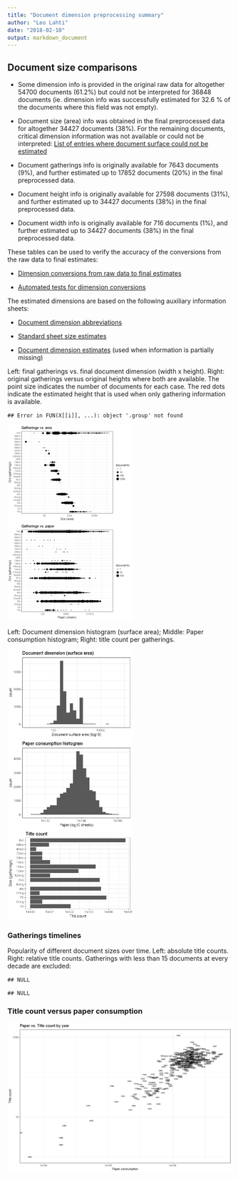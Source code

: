 ```yaml
---
title: "Document dimension preprocessing summary"
author: "Leo Lahti"
date: "2018-02-10"
output: markdown_document
---
```




## Document size comparisons

  * Some dimension info is provided in the original raw data for altogether 54700 documents (61.2%) but could not be interpreted for 36848 documents (ie. dimension info was successfully estimated for 32.6 % of the documents where this field was not empty).

  * Document size (area) info was obtained in the final preprocessed data for altogether 34427 documents (38%). For the remaining documents, critical dimension information was not available or could not be interpreted: [List of entries where document surface could not be estimated](output.tables/physical_dimension_incomplete.csv)

  * Document gatherings info is originally available for 7643 documents (9%), and further estimated up to 17852 documents (20%) in the final preprocessed data.

  * Document height info is originally available for 27598 documents (31%), and further estimated up to 34427 documents (38%) in the final preprocessed data.

  * Document width info is originally available for 716 documents (1%), and further estimated up to 34427 documents (38%) in the final preprocessed data.


These tables can be used to verify the accuracy of the conversions from the raw data to final estimates:

  * [Dimension conversions from raw data to final estimates](output.tables/conversions_physical_dimension.csv)

  * [Automated tests for dimension conversions](https://github.com/COMHIS/bibliographica/blob/master/inst/extdata/tests_dimension_polish.csv)



The estimated dimensions are based on the following auxiliary information sheets:

  * [Document dimension abbreviations](https://github.com/COMHIS/bibliographica/blob/master/inst/extdata/document_size_abbreviations.csv)

  * [Standard sheet size estimates](https://github.com/COMHIS/bibliographica/blob/master/inst/extdata/sheetsizes.csv)

  * [Document dimension estimates](https://github.com/COMHIS/bibliographica/blob/master/inst/extdata/documentdimensions.csv) (used when information is partially missing)


  
<!--[Discarded dimension info](output.tables/dimensions_discarded.csv)-->

Left: final gatherings vs. final document dimension (width x height). Right: original gatherings versus original heights where both are available. The point size indicates the number of documents for each case. The red dots indicate the estimated height that is used when only gathering information is available. 



```
## Error in FUN(X[[i]], ...): object '.group' not found
```

<img src="figure/dimension-summary-1.png" title="plot of chunk summary" alt="plot of chunk summary" width="280px" /><img src="figure/dimension-summary-2.png" title="plot of chunk summary" alt="plot of chunk summary" width="280px" />


Left: Document dimension histogram (surface area);
Middle: Paper consumption histogram;
Right: title count per gatherings.

<img src="figure/dimension-sizes-1.png" title="plot of chunk sizes" alt="plot of chunk sizes" width="280px" /><img src="figure/dimension-sizes-2.png" title="plot of chunk sizes" alt="plot of chunk sizes" width="280px" /><img src="figure/dimension-sizes-3.png" title="plot of chunk sizes" alt="plot of chunk sizes" width="280px" />

### Gatherings timelines




Popularity of different document sizes over time. Left: absolute title counts. Right: relative title counts. Gatherings with less than 15 documents at every decade are excluded:



```
## NULL
```

```
## NULL
```


### Title count versus paper consumption



![plot of chunk title_vs_paper](figure/dimension-title_vs_paper-1.png)

<!--


## Average document dimensions 

Here we use the original data only:

![plot of chunk avedimstime](figure/dimension-avedimstime-1.png)




Only the most frequently occurring gatherings are listed here:


|gatherings.original | mean.width| median.width| mean.height| median.height|   n|
|:-------------------|----------:|------------:|-----------:|-------------:|---:|
|2fo                 |      21.17|        21.17|       32.26|         32.26| 164|

-->
